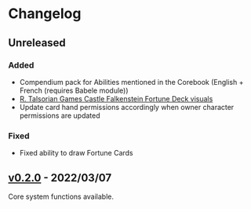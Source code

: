 # Changelog

## Unreleased
### Added
+ Compendium pack for Abilities mentioned in the Corebook (English + French (requires Babele module))
+ [R. Talsorian Games Castle Falkenstein Fortune Deck visuals](https://rtalsoriangames.com/2020/07/24/falkenstein-friday-the-fortune-deck/)
+ Update card hand permissions accordingly when owner character permissions are updated
### Fixed
+ Fixed ability to draw Fortune Cards

## [v0.2.0](https://github.com/admiralnlson/castle-falkenstein-fvtt/releases/tag/v0.2.0) - 2022/03/07
Core system functions available.
